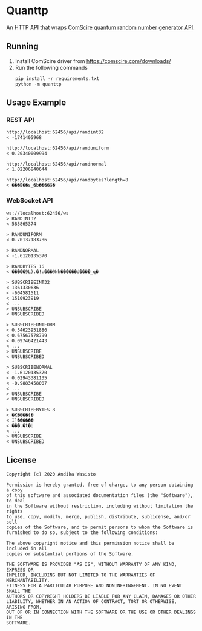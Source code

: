 Quanttp
=======

An HTTP API that wraps [ComScire quantum random number generator API](https://comscire.com/downloads/qwqngdoc/).

Running
-------

1. Install ComScire driver from https://comscire.com/downloads/
2. Run the following commands
   ```
   pip install -r requirements.txt
   python -m quanttp
   ```

Usage Example
-------------

### REST API

	http://localhost:62456/api/randint32
	< -1741405968

	http://localhost:62456/api/randuniform
	< 0.20340009994

	http://localhost:62456/api/randnormal
	< 1.02206840644

	http://localhost:62456/api/randbytes?length=8
	< ���E��s_�b����G�


### WebSocket API
	
	ws://localhost:62456/ws
	> RANDINT32
	< 585865374

	> RANDUNIFORM
	< 0.70137183786

	> RANDNORMAL
	< -1.6120135370

	> RANDBYTES 16
	< �����9L).�!:���@Nh������d����_q�

	> SUBSCRIBEINT32
	< 1361330636
	< -604581511
	< 1510923919
	< ...
	> UNSUBSCRIBE
	< UNSUBSCRIBED

	> SUBSCRIBEUNIFORM
	< 0.54623951886
	< 0.67567578799
	< 0.09746421443
	< ...
	> UNSUBSCRIBE
	< UNSUBSCRIBED

	> SUBSCRIBENORMAL
	< -1.6120135370
	< 0.02943381135
	< -0.9883458007
	< ...
	> UNSUBSCRIBE
	< UNSUBSCRIBED

	> SUBSCRIBEBYTES 8
	< �K����{�
	< I]������
	< ���.�t�U
	< ...
	> UNSUBSCRIBE
	< UNSUBSCRIBED

License
-------

    Copyright (c) 2020 Andika Wasisto

    Permission is hereby granted, free of charge, to any person obtaining a copy
    of this software and associated documentation files (the "Software"), to deal
    in the Software without restriction, including without limitation the rights
    to use, copy, modify, merge, publish, distribute, sublicense, and/or sell
    copies of the Software, and to permit persons to whom the Software is
    furnished to do so, subject to the following conditions:

    The above copyright notice and this permission notice shall be included in all
    copies or substantial portions of the Software.

    THE SOFTWARE IS PROVIDED "AS IS", WITHOUT WARRANTY OF ANY KIND, EXPRESS OR
    IMPLIED, INCLUDING BUT NOT LIMITED TO THE WARRANTIES OF MERCHANTABILITY,
    FITNESS FOR A PARTICULAR PURPOSE AND NONINFRINGEMENT. IN NO EVENT SHALL THE
    AUTHORS OR COPYRIGHT HOLDERS BE LIABLE FOR ANY CLAIM, DAMAGES OR OTHER
    LIABILITY, WHETHER IN AN ACTION OF CONTRACT, TORT OR OTHERWISE, ARISING FROM,
    OUT OF OR IN CONNECTION WITH THE SOFTWARE OR THE USE OR OTHER DEALINGS IN THE
    SOFTWARE.